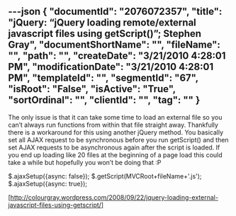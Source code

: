 ---json
{
  "documentId": "2076072357",
  "title": "jQuery: “jQuery loading remote/external javascript files using getScript()”; Stephen Gray",
  "documentShortName": "",
  "fileName": "",
  "path": "",
  "createDate": "3/21/2010 4:28:01 PM",
  "modificationDate": "3/21/2010 4:28:01 PM",
  "templateId": "",
  "segmentId": "67",
  "isRoot": "False",
  "isActive": "True",
  "sortOrdinal": "",
  "clientId": "",
  "tag": ""
}
---

The only issue is that it can take some time to load an external file so you can’t always run functions from within that file straight away. Thankfully there is a workaround for this using another jQuery method. You basically set all AJAX request to be synchronous before you run getScript() and then set AJAX requests to be asynchronous again after the script is loaded. If you end up loading like 20 files at the beginning of a page load this could take a while but hopefully you won’t be doing that :P

$.ajaxSetup({async: false});
$.getScript(MVCRoot+fileName+'.js');
$.ajaxSetup({async: true});

[http://colourgray.wordpress.com/2008/09/22/jquery-loading-external-javascript-files-using-getscript/]
